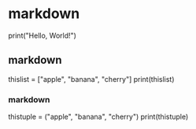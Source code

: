 # markdown
print("Hello, World!")
## markdown
thislist = ["apple", "banana", "cherry"]
print(thislist)
### markdown
thistuple = ("apple", "banana", "cherry")
print(thistuple)
